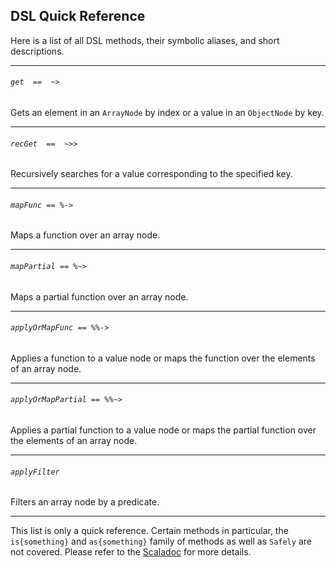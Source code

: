 DSL Quick Reference
-------------------

Here is a list of all DSL methods, their symbolic aliases, and short
descriptions.

---

###### `get  ==  ~>`

Gets an element in an `ArrayNode` by index or a value in an `ObjectNode` by key.

---

###### `recGet  ==  ~>>`

Recursively searches for a value corresponding to the specified key.

---

###### `mapFunc == %->`

Maps a function over an array node.

---

###### `mapPartial == %~>`

Maps a partial function over an array node.

---

###### `applyOrMapFunc == %%->`

Applies a function to a value node or maps the function over the elements of an
array node.

---

###### `applyOrMapPartial == %%~>`

Applies a partial function to a value node or maps the partial function over
the elements of an array node.

---

###### `applyFilter`

Filters an array node by a predicate.

---

This list is only a quick reference. Certain methods in particular, the
`is{something}` and `as{something}` family of methods as well as `Safely` are
not covered. Please refer to the [Scaladoc]($scaladocurl$) for more details.
